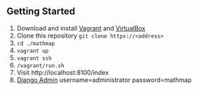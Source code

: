 ## Getting Started
1. Download and install [Vagrant](http://www.vagrantup.com/) and [VirtualBox](https://www.virtualbox.org/)
2. Clone this repository `git clone https://<address>`
3. `cd ./mathmap`
4. `vagrant up`
5. `vagrant ssh`
6. `/vagrant/run.sh`
7. Visit http://localhost:8100/index
8. [Django Admin](http://localhost:8100/admin/) username=administrator password=mathmap
